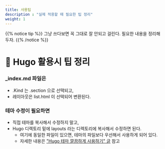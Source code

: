 ```yaml
---
title: 사용팁
description : "실제 적용할 때 필요한 팁 정리"
weight: 1
---
```


{{% notice tip %}}
그냥 쓰다보면 꼭 그대로 잘 안되고 걸린다.
필요한 내용을 정리해 두자.
{{% /notice %}}

# 🥢 Hugo 활용시 팁 정리

### _index.md 파일은
- .Kind 는 .section 으로 선택되고,
- 레이아웃은 list.html 이 선택되어 변환된다.

### 테마 수정이 필요하면
- 직접 테마를 복사해서 수정하지 말고,
- Hugo 디렉토리 밑에 layouts 라는 디렉토리에 복사해서 수정하면 된다.
    - 여기에 동일한 파일이 있으면, 테마의 파일보다 우선해서 사용하게 되어 있다.
    - 자세한 내용은 ["Hugo 테마 깔끔하게 사용하기" 글](https://blog.lkaybob.pe.kr/post/tech/hugo-override-theme-template/) 참고
